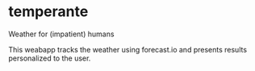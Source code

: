 temperante
==========

Weather for (impatient) humans

This weabapp tracks the weather using forecast.io and presents results personalized to the user.
